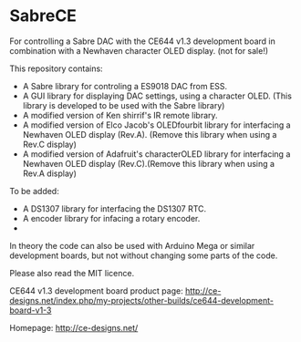 SabreCE
=======

For controlling a Sabre DAC with the CE644 v1.3 development board in combination with a Newhaven character OLED display. (not for sale!)

This repository contains:
  - A Sabre library for controling a ES9018 DAC from ESS.
  - A GUI library for displaying DAC settings, using a character OLED.
      (This library is developed to be used with the Sabre library)
  - A modified version of Ken shirrif's IR remote library.
  - A modified version of Elco Jacob's OLEDfourbit library for interfacing a Newhaven OLED display (Rev.A). (Remove this         library when using a Rev.C display)
  - A modified version of Adafruit's characterOLED library for interfacing a Newhaven OLED display (Rev.C).(Remove this          library when using a Rev.A display)
 
To be added:
  - A DS1307 library for interfacing the DS1307 RTC.
  - A encoder library for infacing a rotary encoder.
  - 


  
In theory the code can also be used with Arduino Mega or similar development boards, but not without changing some parts of the code.

Please also read the MIT licence.


CE644 v1.3 development board product page:
http://ce-designs.net/index.php/my-projects/other-builds/ce644-development-board-v1-3


Homepage:
http://ce-designs.net/
